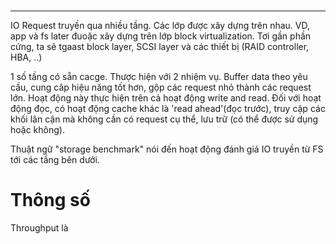 # 
---
IO Request truyền qua nhiều tầng. Các lớp được xây dựng trên nhau. VD, app và fs later đuoặc xây dựng trên lớp block virtualization. Tơi gần phần cứng, ta sẽ tgaast block layer, SCSI layer và các thiết bị (RAID controller, HBA, ..)

1 số tầng có sẵn cacge. Thược hiện với 2 nhiệm vụ. Buffer data theo yêu cầu, cung câp hiệu năng tốt hơn, gộp các request nhỏ thành các request lớn. Hoạt động này thực hiện trên cả hoạt động write and read. Đối với hoạt động đọc, có hoạt động cache khác là 'read ahead'(đọc trước), truy cập các khối lân cận mà không cần có request cụ thể, lưu trữ (có thể được sử dụng hoặc không).

Thuật ngữ "storage benchmark" nói đến hoạt động đánh giá IO truyền từ FS tới các tầng bên dưới. 

# Thông số
Throughput là 

